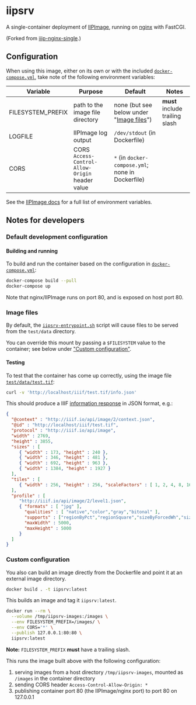# iipsrv

A single-container deployment of [IIPImage](https://iipimage.sourceforge.io),
running on [nginx](http://nginx.org/en/) with FastCGI.

(Forked from [iiip-nginx-single](https://git.lib.berkeley.edu/lap/iiip-nginx-single).)

## Configuration

When using this image, either on its own or with the included
[`docker-compose.yml`](docker-compose.yml), take note of the following
environment variables:

| Variable          | Purpose                                         | Default                                                  | Notes                           |
| ---               | ---                                             | ---                                                      | ---                             |
| FILESYSTEM_PREFIX | path to the image file directory                | none (but see below under "[Image files](#image-files)") | **must** include trailing slash |
| LOGFILE           | IIPImage log output                             | `/dev/stdout` (in Dockerfile)                            |                                 |
| CORS              | CORS `Access-Control-Allow-Origin` header value | `*` (in `docker-compose.yml`; none in Dockerfile)        |                                 |

See the [IIPImage docs](https://iipimage.sourceforge.io/documentation/server/#configuration)
for a full list of environment variables.

## Notes for developers

### Default development configuration

#### Building and running

To build and run the container based on the configuration in
[`docker-compose.yml`](docker-compose.yml):

```sh
docker-compose build --pull
docker-compose up
```

Note that nginx/IIPImage runs on port 80, and is exposed on host port 80.

### Image files

By default, the [`iipsrv-entrypoint.sh`](iipsrv-entrypoint.sh) script will
cause files to be served from the `test/data` directory.

You can override this mount by passing a `$FILESYSTEM` value to
the container; see below under ["Custom configuration"](#custom-configuration).

#### Testing

To test that the container has come up correctly, using the image file
[`test/data/test.tif`](test/data/test.tif):

```sh
curl -v 'http://localhost/iiif/test.tif/info.json'
```

This should produce a IIIF [information response](https://iiif.io/api/image/2.0/#information-request)
in JSON format, e.g.:

```json
{
  "@context" : "http://iiif.io/api/image/2/context.json",
  "@id" : "http://localhost/iiif/test.tif",
  "protocol" : "http://iiif.io/api/image",
  "width" : 2769,
  "height" : 3855,
  "sizes" : [
     { "width" : 173, "height" : 240 },
     { "width" : 346, "height" : 481 },
     { "width" : 692, "height" : 963 },
     { "width" : 1384, "height" : 1927 }
  ],
  "tiles" : [
     { "width" : 256, "height" : 256, "scaleFactors" : [ 1, 2, 4, 8, 16 ] }
  ],
  "profile" : [
     "http://iiif.io/api/image/2/level1.json",
     { "formats" : [ "jpg" ],
       "qualities" : [ "native","color","gray","bitonal" ],
       "supports" : ["regionByPct","regionSquare","sizeByForcedWh","sizeByWh","sizeAboveFull","rotationBy90s","mirroring"],
       "maxWidth" : 5000,
       "maxHeight" : 5000
     }
  ]
}
```

### Custom configuration 

You also can build an image directly from the Dockerfile and point it at an
external image directory.

```sh
docker build . -t iipsrv:latest
```

This builds an image and tag it `iipsrv:latest`.

```sh
docker run --rm \
  --volume /tmp/iipsrv-images:/images \
  --env FILESYSTEM_PREFIX=/images/ \
  --env CORS='*' \
  --publish 127.0.0.1:80:80 \
  iipsrv:latest
```

**Note:** `FILESYSTEM_PREFIX` **must** have a trailing slash.

This runs the image built above with the following configuration:

1. serving images from a host directory `/tmp/iipsrv-images`, mounted as `/images` in the container directory
2. sending CORS header `Access-Control-Allow-Origin: *`
3. publishing container port 80 (the IIPImage/nginx port) to port 80 on 127.0.0.1
